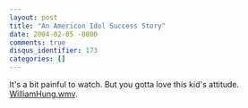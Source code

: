 ```yaml
---
layout: post
title: "An Americon Idol Success Story"
date: 2004-02-05 -0800
comments: true
disqus_identifier: 173
categories: []
---
```

It's a bit painful to watch. But you gotta love this kid's attitude.
[WilliamHung.wmv](WilliamHung.wmv).

